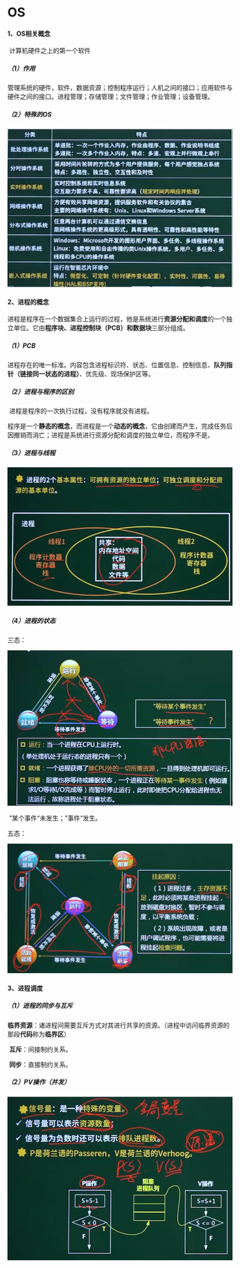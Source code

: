 # OS

#### 1、OS相关概念

​	计算机硬件之上的第一个软件

##### （1）作用

​	管理系统的硬件，软件，数据资源；控制程序运行；人机之间的接口；应用软件与硬件之间的接口。
​	进程管理；存储管理；文件管理；作业管理；设备管理。

##### （2）特殊的OS

![OS分类](.\res\OS分类.png)



#### 2、进程的概念

​	进程是程序在一个数据集合上运行的过程，他是系统进行**资源分配和调度**的一个独立单位。它由**程序块、进程控制块（PCB）和数据块**三部分组成。

##### （1）PCB

​	进程存在的唯一标准。内容包含进程标识符、状态、位置信息、控制信息、**队列指针（链接同一状态的进程）**、优先级、现场保护区等。

##### （2）进程与程序的区别

​	进程是程序的一次执行过程，没有程序就没有进程。

​	程序是一个**静态的概念**，而进程是一个**动态的概念**，它由创建而产生，完成任务后因撤销而消亡；进程是系统进行资源分配和调度的独立单位，而程序不是。

##### （3）进程与线程

![进程与线程](.\res\进程与线程.png)



##### （4）进程的状态

三态：

![进程的状态（3态）](.\res\进程的状态（3态）.png)

​                  ”某个事件“未发生；”事件“发生。

五态：

![进程的状态（5态）](.\res\进程的状态（5态）.png)



#### 3、进程调度

##### （1）进程的同步与互斥

​	**临界资源**：诸进程间需要互斥方式对其进行共享的资源。（进程中访问临界资源的那段**代码**称为**临界区**）

​	**互斥**：间接制约关系。

​	**同步**：直接制约关系。

##### （2）PV操作（并发）

![PV操作](.\res\PV操作.png)

